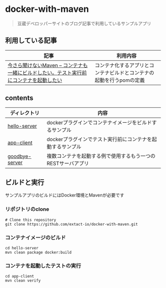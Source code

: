 # docker-with-maven
> 豆蔵デベロッパーサイトのブログ記事で利用しているサンプルアプリ

## 利用している記事

|記事| 利用内容 |
|---|---|
|[今さら聞けないMaven – コンテナも一緒にビルドしたい。テスト実行前にコンテナを起動したい](https://developer.mamezou-tech.com/blogs/2022/08/31/docker_with_maven/)| コンテナ化するアプリとコンテナビルドとコンテナの起動を行うpomの定義 |


## contents 
|ディレクトリ|内容|
| ---------- | --- |
| [hello-server](hello-server/) |dockerプラグインでコンテナイメージをビルドするサンプル |
| [app-client](app-client//) |dockerプラグインでテスト実行前にコンテナを起動するサンプル |
| [goodbye-server](goodbye-server//) |複数コンテナを起動する例で使用するもう一つのRESTサーバアプリ |


## ビルドと実行
サンプルアプリのビルドにはDocker環境とMavenが必要です

### リポジトリのclone
``` shell
# Clone this repository
git clone https://github.com/extact-io/docker-with-maven.git
```

### コンテナイメージのビルド
``` shell
cd hello-server
mvn clean package docker:build
```

### コンテナを起動したテストの実行
``` shell
cd app-client
mvn clean verify
```
